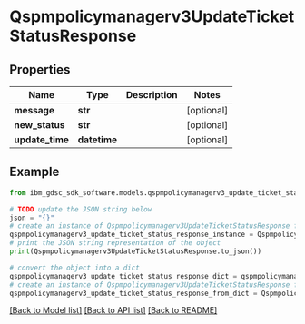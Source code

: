# Qspmpolicymanagerv3UpdateTicketStatusResponse


## Properties

Name | Type | Description | Notes
------------ | ------------- | ------------- | -------------
**message** | **str** |  | [optional] 
**new_status** | **str** |  | [optional] 
**update_time** | **datetime** |  | [optional] 

## Example

```python
from ibm_gdsc_sdk_software.models.qspmpolicymanagerv3_update_ticket_status_response import Qspmpolicymanagerv3UpdateTicketStatusResponse

# TODO update the JSON string below
json = "{}"
# create an instance of Qspmpolicymanagerv3UpdateTicketStatusResponse from a JSON string
qspmpolicymanagerv3_update_ticket_status_response_instance = Qspmpolicymanagerv3UpdateTicketStatusResponse.from_json(json)
# print the JSON string representation of the object
print(Qspmpolicymanagerv3UpdateTicketStatusResponse.to_json())

# convert the object into a dict
qspmpolicymanagerv3_update_ticket_status_response_dict = qspmpolicymanagerv3_update_ticket_status_response_instance.to_dict()
# create an instance of Qspmpolicymanagerv3UpdateTicketStatusResponse from a dict
qspmpolicymanagerv3_update_ticket_status_response_from_dict = Qspmpolicymanagerv3UpdateTicketStatusResponse.from_dict(qspmpolicymanagerv3_update_ticket_status_response_dict)
```
[[Back to Model list]](../README.md#documentation-for-models) [[Back to API list]](../README.md#documentation-for-api-endpoints) [[Back to README]](../README.md)


